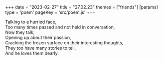 +++
date = "2023-02-27"
title = "27.02.23"
themes = ["friends"]
[params]
  type = 'poem'
  pageKey = 'src/poem.js'
+++

Talking to a hurried face,  
Too many times passed and not held in conversation,  
Now they talk,  
Opening up about their passion,  
Cracking the frozen surface on their interesting thoughts,  
They too have many stories to tell,  
And he loves them dearly.
